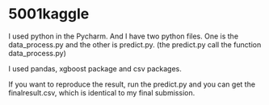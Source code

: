 # 5001kaggle


I used python in the Pycharm. And I have two python files. One is the data_process.py and the other is predict.py. (the predict.py call the function data_process.py)

I used pandas, xgboost package and csv packages.

If you want to reproduce the result, run the predict.py and you can get the finalresult.csv, which is identical to my final submission.
